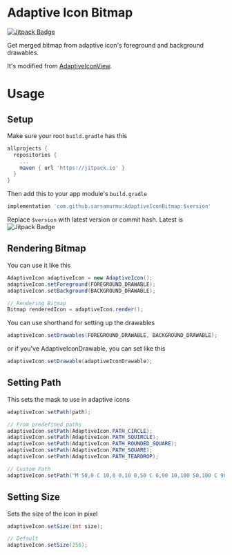 # Adaptive Icon Bitmap
[![Jitpack Badge](https://jitpack.io/v/sarsamurmu/AdaptiveIconBitmap.svg)](https://jitpack.io/#sarsamurmu/AdaptiveIconBitmap)

Get merged bitmap from adaptive icon's foreground and background drawables.

It's modified from [AdaptiveIconView](https://github.com/fennifith/AdaptiveIconView).

# Usage
## Setup
Make sure your root `build.gradle` has this
```gradle
allprojects {
  repositories {
    ...
    maven { url 'https://jitpack.io' }
  }
}
```
Then add this to your app module's `build.gradle`
```gradle
implementation 'com.github.sarsamurmu:AdaptiveIconBitmap:$version'
```
Replace `$version` with latest version or commit hash. Latest is ![Jitpack Badge](https://jitpack.io/v/sarsamurmu/AdaptiveIconBitmap.svg)

## Rendering Bitmap
You can use it like this
```java
AdaptiveIcon adaptiveIcon = new AdaptiveIcon();
adaptiveIcon.setForeground(FOREGROUND_DRAWABLE);
adaptiveIcon.setBackground(BACKGROUND_DRAWABLE);

// Rendering Bitmap
Bitmap renderedIcon = adaptiveIcon.render();
```
You can use shorthand for setting up the drawables
```java
adaptiveIcon.setDrawables(FOREGROUND_DRAWABLE, BACKGROUND_DRAWABLE);
```
or if you've AdaptiveIconDrawable, you can set like this
```java
adaptiveIcon.setDrawable(adaptiveIconDrawable);
```

## Setting Path
This sets the mask to use in adaptive icons
```java
adaptiveIcon.setPath(path);

// From predefined paths
adaptiveIcon.setPath(AdaptiveIcon.PATH_CIRCLE);
adaptiveIcon.setPath(AdaptiveIcon.PATH_SQUIRCLE);
adaptiveIcon.setPath(AdaptiveIcon.PATH_ROUNDED_SQUARE);
adaptiveIcon.setPath(AdaptiveIcon.PATH_SQUARE);
adaptiveIcon.setPath(AdaptiveIcon.PATH_TEARDROP);

// Custom Path
adaptiveIcon.setPath("M 50,0 C 10,0 0,10 0,50 C 0,90 10,100 50,100 C 90,100 100,90 100,50 C 100,10 90,0 50,0 Z");
```

## Setting Size
Sets the size of the icon in pixel
```java
adaptiveIcon.setSize(int size);

// Default
adaptiveIcon.setSize(256);
```

